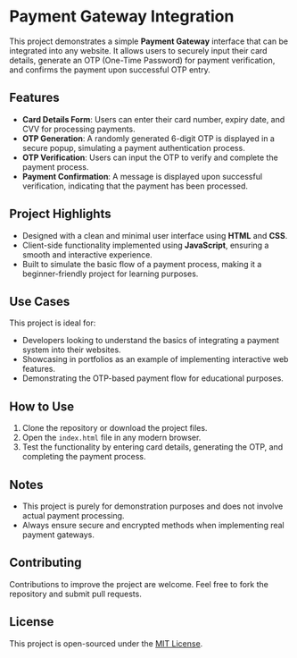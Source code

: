 # Payment Gateway Integration  

This project demonstrates a simple **Payment Gateway** interface that can be integrated into any website. It allows users to securely input their card details, generate an OTP (One-Time Password) for payment verification, and confirms the payment upon successful OTP entry.  

## Features  
- **Card Details Form**: Users can enter their card number, expiry date, and CVV for processing payments.  
- **OTP Generation**: A randomly generated 6-digit OTP is displayed in a secure popup, simulating a payment authentication process.  
- **OTP Verification**: Users can input the OTP to verify and complete the payment process.  
- **Payment Confirmation**: A message is displayed upon successful verification, indicating that the payment has been processed.  

## Project Highlights  
- Designed with a clean and minimal user interface using **HTML** and **CSS**.  
- Client-side functionality implemented using **JavaScript**, ensuring a smooth and interactive experience.  
- Built to simulate the basic flow of a payment process, making it a beginner-friendly project for learning purposes.  

## Use Cases  
This project is ideal for:  
- Developers looking to understand the basics of integrating a payment system into their websites.  
- Showcasing in portfolios as an example of implementing interactive web features.  
- Demonstrating the OTP-based payment flow for educational purposes.  

## How to Use  
1. Clone the repository or download the project files.  
2. Open the `index.html` file in any modern browser.  
3. Test the functionality by entering card details, generating the OTP, and completing the payment process.  

## Notes  
- This project is purely for demonstration purposes and does not involve actual payment processing.  
- Always ensure secure and encrypted methods when implementing real payment gateways.  

## Contributing  
Contributions to improve the project are welcome. Feel free to fork the repository and submit pull requests.  

## License  
This project is open-sourced under the [MIT License](LICENSE).  
